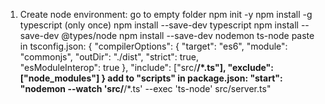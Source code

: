 01.   
    Create node environment:
    go to empty folder
    npm init -y
    npm install -g typescript (only once)
    npm install --save-dev typescript
    npm install --save-dev @types/node
    npm install --save-dev nodemon ts-node
    paste in tsconfig.json:
    {
  "compilerOptions": {
    "target": "es6", 
    "module": "commonjs",
    "outDir": "./dist", 
    "strict": true,   
    "esModuleInterop": true
  },
  "include": ["src/**/*.ts"],
  "exclude": ["node_modules"]
}
    add to "scripts" in package.json:
        "start": "nodemon --watch 'src/**/*.ts' --exec 'ts-node' src/server.ts"

